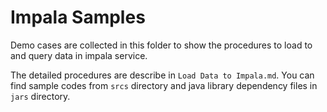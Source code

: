 # Impala Samples

Demo cases are collected in this folder to show the procedures to load to and query data in impala service. 

The detailed procedures are describe in `Load Data to Impala.md`. You can find sample codes from `srcs` directory and java library dependency files in `jars` directory.
